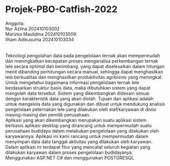 # Projek-PBO-Catfish-2022

Anggota:
<br>
Nur Azlina                   202410103002
<br>
Marizka Maulidina           202410103009
<br>
Ilham Adikusuma             202410103034
<br>
<br>
<br>
Teknologi pengolahan data pada pengelolaan ternak akan mempermudah dan meningkatkan kecepatan proses menganalisa perkembangan ternak lele secara optimal dan berimbang.  yang dapat diselesaikan dalam hitungan menit dibanding perhitungan secara manual, sehingga dapat menghasilkan lele berkualitas dan menghasilkan produktivitas agribisnis yang meningkat. Untuk mengetahui bagaimana informasi pengelolaan ternak lele berdasarkan struktur basis data, maka dibutuhkan sistem yang dapat mengolah data tersebut. Sistem yang dikembangkan didesain sesuai dengan karakteristik data yang akan diolah. Tujuan dari aplikasi adalah untuk mengelola data yang digunakan dan dibuat untuk mendukung analisis pengelolaan peternakan lele yang dilakukan oleh staf/karyawan di divisi masing-masing dan pemilik perusahaan.
<br>
Aplikasi yang akan dikembangkan merupakan suatu aplikasi sistem berbasis aplikasi desktop yang dirancang untuk mempermudah suatu perusahaan budidaya dalam melakukan pengelolaan yang dilakukan oleh karyawannya. Aplikasi ini kami rancang untuk mempermudah dalam menyimpan data data tanggal aktivitas yang dilakukan oleh karyawan. Dalam aplikasi ini terdapat fitur yang mencatat seluruh kegiatan yang dilakukan karyawan dalam proses pengelolaan budidayanya. 
<br>
Menggunakan ASP.NET C# dan menggunakan POSTGRESQL
